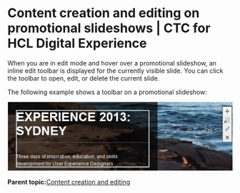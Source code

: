 # Content creation and editing on promotional slideshows \| CTC for HCL Digital Experience

When you are in edit mode and hover over a promotional slideshow, an inline edit toolbar is displayed for the currently visible slide. You can click the toolbar to open, edit, or delete the current slide.

The following example shows a toolbar on a promotional slideshow:

![This picture shows the edit control bar as it appears when a user rolls over the image in a slideshow.](../images/InlineEditPromo_small.jpg)

**Parent topic:**[Content creation and editing ](../ctc/ctc_arch_inline_edit.md)

